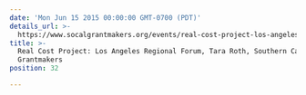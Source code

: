 ```yaml
---
date: 'Mon Jun 15 2015 00:00:00 GMT-0700 (PDT)'
details_url: >-
  https://www.socalgrantmakers.org/events/real-cost-project-los-angeles-regional-forum
title: >-
  Real Cost Project: Los Angeles Regional Forum, Tara Roth, Southern California
  Grantmakers
position: 32

---
```

